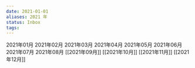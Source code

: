```yaml
---
date: 2021-01-01
aliases: 2021 年
status: Inbox
tags:
---
```


2021年01月
2021年02月
2021年03月
2021年04月
2021年05月
2021年06月
2021年07月
2021年08月
[[2021年09月]]
[[2021年10月]]
[[2021年11月]]
[[2021年12月]]